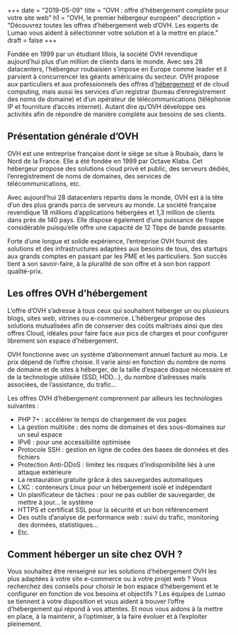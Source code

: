 +++
date = "2019-05-09"
title = "OVH : offre d’hébergement complète pour votre site web"
h1 = "OVH, le premier hébergeur européen"
description = "Découvrez toutes les offres d’hébergement web d’OVH. Les experts de Lumao vous aident à sélectionner votre solution et à la mettre en place."
draft = false
+++

Fondée en 1999 par un étudiant lillois, la société OVH revendique aujourd’hui plus d’un million de clients dans le monde. Avec ses 28 datacenters, l’hébergeur roubaisien s’impose en Europe comme leader et il parvient à concurrencer les géants américains du secteur. OVH propose aux particuliers et aux professionnels des offres d’[hébergement](/ecommerce/hebergement/) et de cloud computing, mais aussi les services d’un registrar (bureau d’enregistrement des noms de domaine) et d’un opérateur de télécommunications (téléphonie IP et fourniture d’accès internet). Autant dire qu’OVH développe ses activités afin de répondre de manière complète aux besoins de ses clients.

## Présentation générale d’OVH

OVH est une entreprise française dont le siège se situe à Roubaix, dans le Nord de la France. Elle a été fondée en 1999 par Octave Klaba. Cet hébergeur propose des solutions cloud privé et public, des serveurs dédiés, l’enregistrement de noms de domaines, des services de télécommunications, etc. 

Avec aujourd’hui 28 datacenters répartis dans le monde, OVH est à la tête d’un des plus grands parcs de serveurs au monde. La société française revendique 18 millions d’applications hébergées et 1,3 million de clients dans près de 140 pays. Elle dispose également d’une puissance de frappe considérable puisqu’elle offre une capacité de 12 Tbps de bande passante.

Forte d’une longue et solide expérience, l’entreprise OVH fournit des solutions et des infrastructures adaptées aux besoins de tous, des startups aux grands comptes en passant par les PME et les particuliers. Son succès tient à son savoir-faire, à la pluralité de son offre et à son bon rapport qualité-prix.

## Les offres OVH d’hébergement

L’offre d’OVH s’adresse à tous ceux qui souhaitent héberger un ou plusieurs blogs, sites web, vitrines ou e-commerce. L’hébergeur propose des solutions mutualisées afin de conserver des coûts maîtrisés ainsi que des offres Cloud, idéales pour faire face aux pics de charges et pour configurer librement son espace d’hébergement.

OVH fonctionne avec un système d’abonnement annuel facturé au mois. Le prix dépend de l’offre choisie. Il varie ainsi en fonction du nombre de noms de domaine et de sites à héberger, de la taille d’espace disque nécessaire et de la technologie utilisée (SSD, HDD…), du nombre d’adresses mails associées, de l’assistance, du trafic…

Les offres OVH d’hébergement comprennent par ailleurs les technologies suivantes :

-	PHP 7+ : accélérer le temps de chargement de vos pages
-	La gestion multisite : des noms de domaines et des sous-domaines sur un seul espace
-	IPv6 : pour une accessibilité optimisée
-	Protocole SSH : gestion en ligne de codes des bases de données et des fichiers
-	Protection Anti-DDoS : limitez les risques d’indisponibilité liés à une attaque extérieure
-	La restauration gratuite grâce à des sauvegardes automatiques
-	LXC : conteneurs Linux pour un hébergement isolé et indépendant
-	Un planificateur de tâches : pour ne pas oublier de sauvegarder, de mettre à jour… le système
-	HTTPS et certificat SSL pour la sécurité et un bon référencement
-	Des outils d’analyse de performance web : suivi du trafic, monitoring des données, statistiques…
-	Etc.

## Comment héberger un site chez OVH ?

Vous souhaitez être renseigné sur les solutions d’hébergement OVH les plus adaptées à votre site e-commerce ou à votre projet web ? Vous recherchez des conseils pour choisir le bon espace d’hébergement et le configurer en fonction de vos besoins et objectifs ? Les équipes de Lumao se tiennent à votre disposition et vous aident à trouver l’offre d’hébergement qui répond à vos attentes. Et nous vous aidons à la mettre en place, à la maintenir, à l’optimiser, à la faire évoluer et à l’exploiter pleinement.
